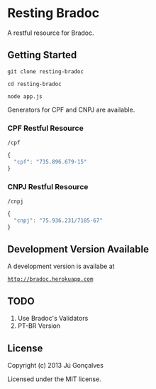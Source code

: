 # Resting Bradoc

A restful resource for Bradoc.

## Getting Started

`git clone resting-bradoc`

`cd resting-bradoc`

`node app.js`

Generators for CPF and CNPJ are available.

### CPF Restful Resource

`/cpf`

```javascript
{
  "cpf": "735.896.679-15"
}
```

### CNPJ Restful Resource

`/cnpj`

```javascript
{
  "cnpj": "75.936.231/7185-67"
} 
```

## Development Version Available

A development version is availabe at

[`http://bradoc.herokuapp.com`](http://bradoc.herokuapp.com)

## TODO

1. Use Bradoc's Validators
2. PT-BR Version

## License
Copyright (c) 2013 Jú Gonçalves

Licensed under the MIT license.
